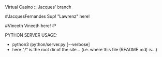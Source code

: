 Virtual Casino :: Jacques' branch

#JacquesFernandes
Sup! "Lawrenz" here!

#Vineeth
Vineeth here! :P

PYTHON SERVER USAGE:
 - python3 /python/server.py <port> [--verbose]
  - here "/" is the root dir of the site... (i.e. where this file (README.md) is...)
